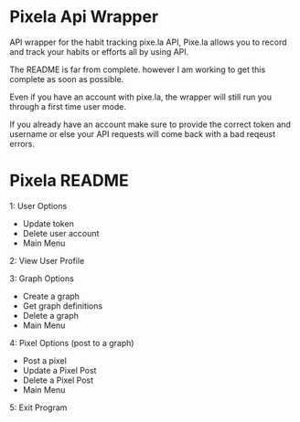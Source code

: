 # Pixela Api Wrapper
API wrapper for the habit tracking pixe.la API, Pixe.la allows you to record and track your habits or efforts all by using API.

The README is far from complete. however I am working to get this complete as soon as possible.

Even if you have an account with pixe.la, the wrapper will still run you through a first time user mode.

If you already have an account make sure to provide the correct token and username or else your API requests will come back with a bad reqeust errors.


# Pixela README

1: User Options
 - Update token 
 - Delete user account 
 - Main Menu

2: View User Profile

3: Graph Options

 -  Create a graph
 -  Get graph definitions
 - Delete a graph
 - Main Menu

4: Pixel Options (post to a graph)

 - Post a pixel
 - Update a Pixel Post
 - Delete a Pixel Post
 - Main Menu

5: Exit Program
